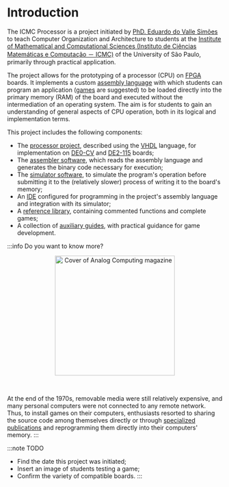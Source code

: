 # Introduction

The ICMC Processor is a project initiated by [PhD. Eduardo do Valle Simões](http://lattes.cnpq.br/4055872056358293) to teach Computer Organization and Architecture to students at the [Institute of Mathematical and Computational Sciences (Instituto de Ciências Matemáticas e Computação － ICMC)](https://icmc.usp.br/institucional/quem-somos) of the University of São Paulo, primarily through practical application.

The project allows for the prototyping of a processor (CPU) on [FPGA](https://en.wikipedia.org/wiki/Field-programmable_gate_array) boards. It implements a custom [assembly language](https://en.wikipedia.org/wiki/Assembly_language) with which students can program an application ([games](/docs/biblioteca/jogos) are suggested) to be loaded directly into the primary memory (RAM) of the board and executed without the intermediation of an operating system. The aim is for students to gain an understanding of general aspects of CPU operation, both in its logical and implementation terms.

This project includes the following components:

- The [processor project](/docs/componentes/processador), described using the [VHDL](https://en.wikipedia.org/wiki/VHDL) language, for implementation on [DE0-CV](https://www.terasic.com.tw/cgi-bin/page/archive.pl?Language=English&No=921&PartNo=2) and [DE2-115](https://www.terasic.com.tw/cgi-bin/page/archive.pl?Language=English&No=502) boards;
- The [assembler software](/docs/componentes/simulador), which reads the assembly language and generates the binary code necessary for execution;
- The [simulator software](/docs/componentes/simulador), to simulate the program's operation before submitting it to the (relatively slower) process of writing it to the board's memory;
- An [IDE](/docs/componentes/IDE) configured for programming in the project's assembly language and integration with its simulator;
- A [reference library](/docs/category/biblioteca), containing commented functions and complete games;
- A collection of [auxiliary guides](/docs/category/guias), with practical guidance for game development.

:::info Do you want to know more?

<p align="center"><img title="Cover of Analog Computing magazine" width="280px" src="https://upload.wikimedia.org/wikipedia/en/7/77/ANALOG_Computing_Issue_43_June_1986_Issue_Cover.jpg" /></p><br/>

At the end of the 1970s, removable media were still relatively expensive, and many personal computers were not connected to any remote network. Thus, to install games on their computers, enthusiasts resorted to sharing the source code among themselves directly or through [specialized publications](http://vintage-basic.net/games.html) and reprogramming them directly into their computers' memory.
:::

:::note TODO
- Find the date this project was initiated;
- Insert an image of students testing a game;
- Confirm the variety of compatible boards.
:::
